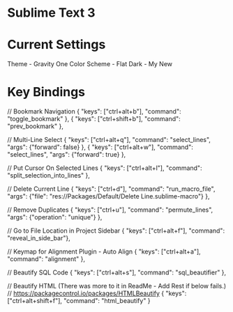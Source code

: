 # Sublime Text 3

# Current Settings
Theme - Gravity One
Color Scheme - Flat Dark - My New

# Key Bindings
// Bookmark Navigation
{ "keys": ["ctrl+alt+b"], "command": "toggle_bookmark" },
{ "keys": ["ctrl+shift+b"], "command": "prev_bookmark" },

// Multi-Line Select
{ "keys": ["ctrl+alt+q"], "command": "select_lines", "args": {"forward": false} },
{ "keys": ["ctrl+alt+w"], "command": "select_lines", "args": {"forward": true} },

// Put Cursor On Selected Lines
{ "keys": ["ctrl+alt+l"], "command": "split_selection_into_lines" },

// Delete Current Line
{ "keys": ["ctrl+d"], "command": "run_macro_file", "args": {"file": "res://Packages/Default/Delete Line.sublime-macro"} },

// Remove Duplicates
{ "keys": ["ctrl+u"], "command": "permute_lines", "args": {"operation": "unique"} },

// Go to File Location in Project Sidebar
{ "keys": ["ctrl+alt+f"], "command": "reveal_in_side_bar"},

// Keymap for Alignment Plugin - Auto Align
{ "keys": ["ctrl+alt+a"], "command": "alignment" },

// Beautify SQL Code
{ "keys": ["ctrl+alt+s"], "command": "sql_beautifier" },

// Beautify HTML (There was more to it in ReadMe - Add Rest if below fails.)
// https://packagecontrol.io/packages/HTMLBeautify
{ "keys": ["ctrl+alt+shift+f"], "command": "html_beautify" }
